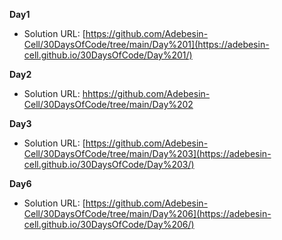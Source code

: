 **Day1**

- Solution URL: [https://github.com/Adebesin-Cell/30DaysOfCode/tree/main/Day%201](https://adebesin-cell.github.io/30DaysOfCode/Day%201/)

**Day2**

- Solution URL: [hhttps://github.com/Adebesin-Cell/30DaysOfCode/tree/main/Day%202](https://adebesin-cell.github.io/30DaysOfCode/Day%202/)

**Day3**

- Solution URL: [https://github.com/Adebesin-Cell/30DaysOfCode/tree/main/Day%203](https://adebesin-cell.github.io/30DaysOfCode/Day%203/)

**Day6**

- Solution URL: [https://github.com/Adebesin-Cell/30DaysOfCode/tree/main/Day%206](https://adebesin-cell.github.io/30DaysOfCode/Day%206/)
